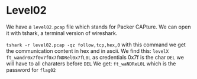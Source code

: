 # Level02

We have a `level02.pcap` file which stands for Packer CAPture.
We can open it with tshark, a terminal version of wireshark.

`tshark -r level02.pcap -qz follow,tcp,hex,0` with this command we get the communication content in hex and in ascii.
We find this: `levelX ft_wandr0x7f0x7f0x7fNDRel0x7fL0L` as credentials
0x7f is the char `DEL` we will have to all charaters before `DEL`
We get: `ft_waNDReL0L` which is the password for `flag02`
